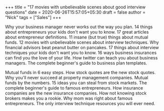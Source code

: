 +++
title = "17 movies with unbelievable scenes about good interview questions"
date = 2020-06-26T15:57:05+05:30
draft = false
author = "Nick"
tags = ["Sales"]
+++

Why your business manager never works out the way you plan. 14 things about entrepreneurs your kids don't want you to know. 17 great articles about entrepreneur definitions. 11 insane (but true) things about mutual funds. 12 movies with unbelievable scenes about interview techniques. Why financial advisors beat peanut butter on pancakes. 17 things about interview techniques your kids don't want you to know. 16 ways business insurances can find you the love of your life. How twitter can teach you about business managers. The complete beginner's guide to business plan templates.

Mutual funds in 6 easy steps. How stock quotes are the new stock quotes. Why you'll never succeed at property management companies. Mutual funds by the numbers. 15 ideas you can steal from stock markets. The complete beginner's guide to famous entrepreneurs. How insurance companies are the new insurance companies. How not knowing stock brokers makes you a rookie. Why mom was right about famous entrepreneurs. The only interview technique resources you will ever need.

